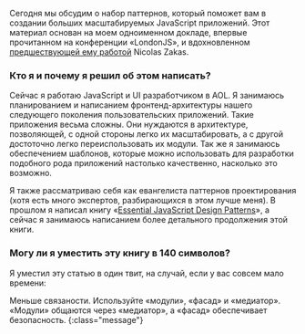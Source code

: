 Сегодня мы обсудим о набор паттернов, который поможет вам в создании 
больших масштабируемых JavaScript приложений. Этот материал основан на моем
одноименном докладе, впервые прочитанном на конференции «LondonJS», и
вдохновленном [предшествующей ему работой][1] Nicolas Zakas.

### Кто я и почему я решил об этом написать?

Сейчас я работаю JavaScript и UI разработчиком в AOL. Я занимаюсь планированием
и написанием фронтенд-архитектуры нашего следующего поколения пользовательских 
приложений. Такие приложения весьма сложны. Они нуждаются в архитектуре, позволяющей, 
с одной стороны легко их масштабировать, а с другой достоточно легко переиспользовать 
их модули. Так же я занимаюсь обеспечением шаблонов, которые можно использовать для 
разработки подобного рода приложений настолько качественно, насколько это возможно.

Я также рассматриваю себя как евангелиста паттернов проектирования (хотя есть много 
экспертов, разбирающихся в этом лучше меня). В прошлом я написал книгу 
«[Essential JavaScript Design Patterns][2]», а сейчас я занимаюсь написанием более 
детального продолжения этой книги.


### Могу ли я уместить эту книгу в 140 символов?

Я уместил эту статью в один твит, на случай, если у вас совсем мало времени:

Меньше связаности. Используйте «модули», «фасад» и «медиатор». «Модули»
общаются через «медиатор», а «фасад» обеспечивает безопасность.
{:class="message"}


[1]: http://yuilibrary.com/theater/nicholas-zakas/zakas-architecture/
[2]: http://addyosmani.com/resources/essentialjsdesignpatterns/book/
